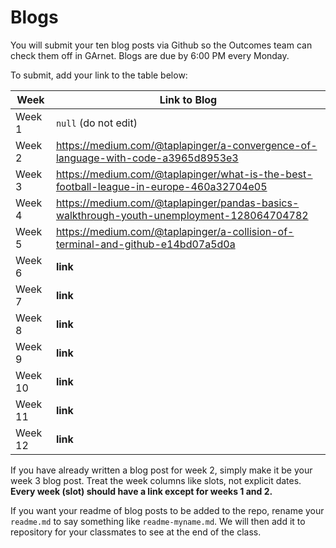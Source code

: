# Blogs

You will submit your ten blog posts via Github so the Outcomes team can check them off in GArnet. Blogs are due by 6:00 PM every Monday.

To submit, add your link to the table below:

| Week          | Link to Blog 				 	|
| ------------- | ------------------------------|
| Week 1        | `null` (do not edit)			|
| Week 2        | https://medium.com/@taplapinger/a-convergence-of-language-with-code-a3965d8953e3			|
| Week 3        | https://medium.com/@taplapinger/what-is-the-best-football-league-in-europe-460a32704e05|
| Week 4        | https://medium.com/@taplapinger/pandas-basics-walkthrough-youth-unemployment-128064704782    				|
| Week 5        | https://medium.com/@taplapinger/a-collision-of-terminal-and-github-e14bd07a5d0a   				|
| Week 6        | **link**						|
| Week 7        | **link**						|
| Week 8        | **link**						|
| Week 9        | **link**						|
| Week 10       | **link**						|
| Week 11       | **link**						|
| Week 12       | **link**						|

If you have already written a blog post for week 2, simply make it be your week 3 blog post. Treat the week columns like slots, not explicit dates. **Every week (slot) should have a link except for weeks 1 and 2.**

If you want your readme of blog posts to be added to the repo, rename your `readme.md` to say something like `readme-myname.md`. We will then add it to repository for your classmates to see at the end of the class.
